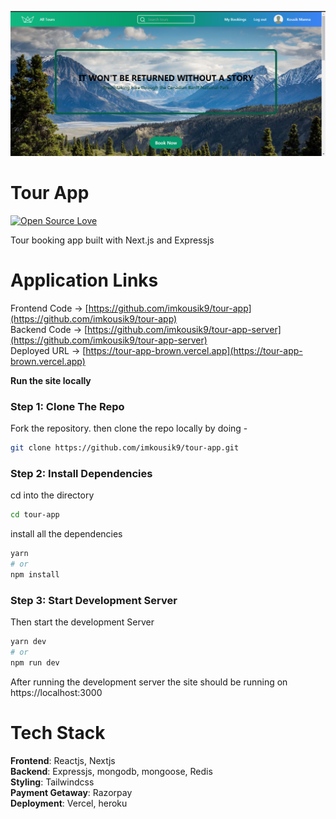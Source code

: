 <p align="center">
   <img src="./.github/images/homepage.png" width="1000"/>
</p>

# Tour App

[![Open Source Love](https://badges.frapsoft.com/os/v2/open-source.svg?v=103)](https://github.com/imkousik9)

Tour booking app built with Next.js and Expressjs

# Application Links

Frontend Code -> [https://github.com/imkousik9/tour-app](https://github.com/imkousik9/tour-app)
<br>
Backend Code -> [https://github.com/imkousik9/tour-app-server](https://github.com/imkousik9/tour-app-server)
<br>
Deployed URL -> [https://tour-app-brown.vercel.app](https://tour-app-brown.vercel.app)
<br>

**Run the site locally**

### Step 1: Clone The Repo

Fork the repository. then clone the repo locally by doing -

```bash
git clone https://github.com/imkousik9/tour-app.git
```

### Step 2: Install Dependencies

cd into the directory

```bash
cd tour-app
```

install all the dependencies

```bash
yarn
# or
npm install
```

### Step 3: Start Development Server

Then start the development Server

```bash
yarn dev
# or
npm run dev
```

After running the development server the site should be running on https://localhost:3000

# Tech Stack

<b>Frontend</b>: Reactjs, Nextjs
<br>
<b>Backend</b>: Expressjs, mongodb, mongoose, Redis
<br>
<b>Styling</b>: Tailwindcss
<br>
<b>Payment Getaway</b>: Razorpay
<br>
<b>Deployment</b>: Vercel, heroku
